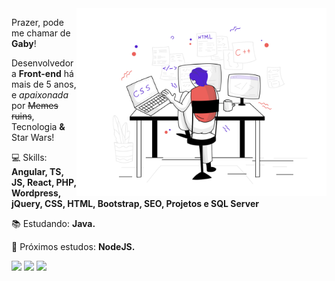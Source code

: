 <img src="image.png" min-width="400px" max-width="400px" width="400px" align="right" alt="iuricode - image">

<p align="left">
  Prazer, pode me chamar de <strong>Gaby</strong>! <br>
</p>

<p>
  Desenvolvedora <strong>Front-end</strong> há mais de 5 anos, e <em>apaixonada</em> por <strike>Memes ruins</strike>, Tecnologia <strong>&</strong> Star Wars!
</p>

<p align="left">
  💻 Skills: <strong>Angular, TS, JS, React, PHP, Wordpress, jQuery, CSS, HTML, Bootstrap, SEO, Projetos e SQL Server</strong>
</p>

<p align="left">
  📚 Estudando: <strong>Java.</strong>
</p>

<p align="left">
  📌 Próximos estudos: <strong>NodeJS.</strong>
</p>

<p align="left">

<a href="https://gabys.dev/" target="_blank" alt="Facebook">
<img src="https://img.shields.io/badge/-Portfolio-d39c00?style=flat-square&labelColor=d39c00&logo=Riseup&logoColor=white&link=http://gabrielaribeiro.info/curriculo/"/></a>

<a href="https://www.linkedin.com/in/gabriela-rneves" target="_blank" alt="Linkedin">
<img src="https://img.shields.io/badge/-Linkedin-blue?style=flat-square&logo=Linkedin&logoColor=white&link=https://www.linkedin.com/in/gabriela-rneves" /></a>

<a href="mailto:gabriela.rneves@outlook.com" target="_blank" alt="gabriela.rneves@outlook.com">
<img src="https://img.shields.io/badge/-Outlook-0f377f?style=flat-square&labelColor=0f377f&logo=microsoft-outlook&logoColor=white&link=gabriela.rneves@outlook.com" /></a>

</p>
